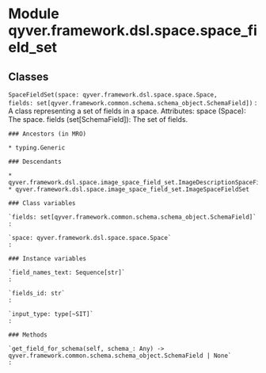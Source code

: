 Module qyver.framework.dsl.space.space_field_set
======================================================

Classes
-------

`SpaceFieldSet(space: qyver.framework.dsl.space.space.Space, fields: set[qyver.framework.common.schema.schema_object.SchemaField])`
:   A class representing a set of fields in a space.
    Attributes:
        space (Space): The space.
        fields (set[SchemaField]): The set of fields.

    ### Ancestors (in MRO)

    * typing.Generic

    ### Descendants

    * qyver.framework.dsl.space.image_space_field_set.ImageDescriptionSpaceFieldSet
    * qyver.framework.dsl.space.image_space_field_set.ImageSpaceFieldSet

    ### Class variables

    `fields: set[qyver.framework.common.schema.schema_object.SchemaField]`
    :

    `space: qyver.framework.dsl.space.space.Space`
    :

    ### Instance variables

    `field_names_text: Sequence[str]`
    :

    `fields_id: str`
    :

    `input_type: type[~SIT]`
    :

    ### Methods

    `get_field_for_schema(self, schema_: Any) ‑> qyver.framework.common.schema.schema_object.SchemaField | None`
    :
